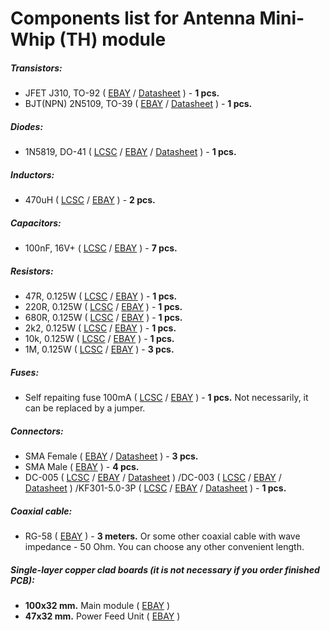 # Components list for Antenna Mini-Whip (TH) module

##### Transistors:
- JFET J310, TO-92 (
[EBAY](https://www.ebay.com/sch/i.html?_from=R40&_trksid=p2050601.m570.l1313.TR12.TRC2.A0.H0.Xj310.TRS0&_nkw=j310&_sacat=0) /
[Datasheet](./Datasheets/JFET/J310-Datasheet.pdf) ) - **1 pcs.**
- BJT(NPN) 2N5109, TO-39 (
[EBAY](https://www.ebay.com/sch/i.html?_from=R40&_trksid=p2050601.m570.l1313.TR11.TRC2.A0.H0.X2n5109.TRS1&_nkw=2n5109&_sacat=0) /
[Datasheet](./Datasheets/BJT%20(NPN)/2N5109-Datasheet-Motorola.pdf) ) - **1 pcs.**

##### Diodes:
- 1N5819, DO-41 (
[LCSC](https://lcsc.com/search?q=1n5819%20do-41) /
[EBAY](https://www.ebay.com/sch/i.html?_from=R40&_trksid=p2050601.m570.l1313.TR4.TRC1.A0.H0.X1n5819.TRS2&_nkw=1n5819&_sacat=0) /
[Datasheet](./Datasheets/Diodes/1N5817-1N5819-Diode-Datasheet.pdf) ) - **1 pcs.**

##### Inductors:
- 470uH (
[LCSC](https://lcsc.com/search?q=470uh) /
[EBAY](https://www.ebay.com/sch/i.html?_from=R40&_trksid=p2050601.m570.l1313.TR0.TRC0.H0.X470uh.TRS0&_nkw=470uh&_sacat=0) ) - **2 pcs.**

##### Capacitors:
- 100nF, 16V+ (
[LCSC](https://lcsc.com/search?q=100nf%20dip) /
[EBAY](https://www.ebay.com/sch/i.html?_from=R40&_trksid=p2050601.m570.l1313.TR10.TRC2.A0.H0.X100nf.TRS2&_nkw=100nf&_sacat=0) ) - **7 pcs.**

##### Resistors:
- 47R, 0.125W (
[LCSC](https://lcsc.com/search?q=47r%20dip) /
[EBAY](https://www.ebay.com/sch/i.html?_from=R40&_trksid=p2050601.m570.l1313.TR1.TRC0.A0.H0.X47ohm.TRS0&_nkw=47ohm&_sacat=0) ) - **1 pcs.**
- 220R, 0.125W (
[LCSC](https://lcsc.com/search?q=220r%20dip) /
[EBAY](https://www.ebay.com/sch/i.html?_from=R40&_trksid=p2050601.m570.l1313.TR3.TRC1.A0.H0.X220ohm.TRS0&_nkw=220ohm&_sacat=0) ) - **1 pcs.**
- 680R, 0.125W (
[LCSC](https://lcsc.com/search?q=680r%20dip) /
[EBAY](https://www.ebay.com/sch/i.html?_from=R40&_trksid=p2050601.m570.l1313.TR1.TRC0.A0.H0.X680ohm.TRS0&_nkw=680ohm&_sacat=0) ) - **1 pcs.**
- 2k2, 0.125W (
[LCSC](https://lcsc.com/search?q=2k2%20dip) /
[EBAY](https://www.ebay.com/sch/i.html?_from=R40&_trksid=p2050601.m570.l1313.TR0.TRC0.A0.H0.X2.2k+ohm.TRS5&_nkw=2.2k+ohm&_sacat=0) ) - **1 pcs.**
- 10k, 0.125W (
[LCSC](https://lcsc.com/search?q=10k%20dip) /
[EBAY](https://www.ebay.com/sch/i.html?_from=R40&_trksid=p2050601.m570.l1313.TR11.TRC1.A0.H0.X10k+ohm.TRS0&_nkw=10k+ohm&_sacat=0) ) - **1 pcs.**
- 1M, 0.125W (
[LCSC](https://lcsc.com/search?q=1m%20dip) /
[EBAY](https://www.ebay.com/sch/i.html?_from=R40&_trksid=p2050601.m570.l1313.TR2.TRC0.A0.H0.X1m+ohm.TRS0&_nkw=1m+ohm&_sacat=0) ) - **3 pcs.**

##### Fuses:
- Self repaiting fuse 100mA (
[LCSC](https://lcsc.com/search?q=mf-r%20100ma) /
[EBAY](https://www.ebay.com/sch/i.html?_from=R40&_trksid=p2050601.m570.l1313.TR0.TRC0.A0.H0.Xmf-r+100mA.TRS5&_nkw=mf-r+100mA&_sacat=0) ) - **1 pcs.** Not necessarily, it can be replaced by a jumper.

##### Connectors:
- SMA Female (
[EBAY](https://www.ebay.com/sch/i.html?_from=R40&_trksid=p2050601.m570.l1312.R1.TR9.TRC1.A0.H0.Xsma+female+.TRS2&_nkw=sma+female+edge&_sacat=0) /
[Datasheet](./Datasheets/Connectors/SMA-Female-Datasheet.pdf) ) - **3 pcs.**
- SMA Male (
[EBAY](https://www.ebay.com/sch/i.html?_from=R40&_trksid=p2050601.m570.l1313.TR0.TRC0.A0.H0.Xsma+male.TRS5&_nkw=sma+male&_sacat=0) ) - **4 pcs.**
- DC-005 (
[LCSC](https://lcsc.com/search?q=dc-005) /
[EBAY](https://www.ebay.com/sch/i.html?_from=R40&_trksid=p2050601.m570.l1313.TR10.TRC2.A0.H0.Xdc-005.TRS2&_nkw=dc-005&_sacat=0) /
[Datasheet](./Datasheets/Connectors/DC-005-Datasheet.pdf) )
/DC-003 (
[LCSC](https://lcsc.com/search?q=dc-003) /
[EBAY](https://www.ebay.com/sch/i.html?_from=R40&_trksid=p2050601.m570.l1313.TR0.TRC0.H0.Xdc-003.TRS0&_nkw=dc-003&_sacat=0) /
[Datasheet](./Datasheets/Connectors/DC-003-Datasheet.pdf) )
/KF301-5.0-3P (
[LCSC](https://lcsc.com/search?q=5.00-3P) /
[EBAY](https://www.ebay.com/sch/i.html?_from=R40&_trksid=p2050601.m570.l1313.TR1.TRC0.A0.H0.XKF301-3P.TRS0&_nkw=KF301-3P&_sacat=0) /
[Datasheet](./Datasheets/Connectors/KF301-5.0-3P-(GS009S-5.0-XXP)-Datasheet.pdf) ) - **1 pcs.**

##### Coaxial cable:
- RG-58 (
[EBAY](https://www.ebay.com/sch/i.html?_from=R40&_trksid=p2050601.m570.l1313.TR11.TRC2.A0.H0.Xrg58.TRS1&_nkw=rg58&_sacat=0) ) - **3 meters.** Or some other coaxial cable with wave impedance - 50 Ohm. You can choose any other convenient length.

##### Single-layer copper clad boards (it is not necessary if you order finished PCB):
- **100x32 mm.** Main module (
[EBAY](https://www.ebay.com/sch/i.html?_from=R40&_trksid=p2050601.m570.l1313.TR0.TRC0.H0.XCopper+Clad.TRS0&_nkw=Copper+Clad&_sacat=0) )
- **47x32 mm.** Power Feed Unit (
[EBAY](https://www.ebay.com/sch/i.html?_from=R40&_trksid=p2050601.m570.l1313.TR0.TRC0.H0.XCopper+Clad.TRS0&_nkw=Copper+Clad&_sacat=0) )